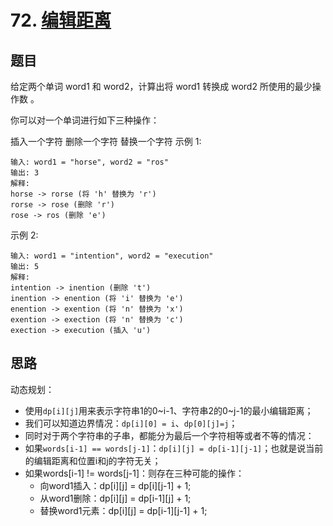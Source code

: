 # 72. [编辑距离](https://leetcode-cn.com/problems/edit-distance/)

## 题目
给定两个单词 word1 和 word2，计算出将 word1 转换成 word2 所使用的最少操作数 。

你可以对一个单词进行如下三种操作：

插入一个字符
删除一个字符
替换一个字符
示例 1:
```
输入: word1 = "horse", word2 = "ros"
输出: 3
解释: 
horse -> rorse (将 'h' 替换为 'r')
rorse -> rose (删除 'r')
rose -> ros (删除 'e')
```
示例 2:
```
输入: word1 = "intention", word2 = "execution"
输出: 5
解释: 
intention -> inention (删除 't')
inention -> enention (将 'i' 替换为 'e')
enention -> exention (将 'n' 替换为 'x')
exention -> exection (将 'n' 替换为 'c')
exection -> execution (插入 'u')
```
## 思路
动态规划：  
- 使用`dp[i][j]`用来表示字符串1的0~i-1、字符串2的0~j-1的最小编辑距离；  
- 我们可以知道边界情况：`dp[i][0] = i`、`dp[0][j]=j`；  
- 同时对于两个字符串的子串，都能分为最后一个字符相等或者不等的情况：  
- 如果`words[i-1] == words[j-1]`：`dp[i][j] = dp[i-1][j-1]`；也就是说当前的编辑距离和位置i和j的字符无关；
- 如果words[i-1] != words[j-1]：则存在三种可能的操作： 
    - 向word1插入：dp[i][j] = dp[i][j-1] + 1;
    - 从word1删除：dp[i][j] = dp[i-1][j] + 1;
    - 替换word1元素：dp[i][j] = dp[i-1][j-1] + 1;
